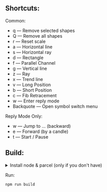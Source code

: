 ## Shortcuts:

Common:

- q — Remove selected shapes
- Q — Remove all shapes
- r — Reset scale
- a — Horizontal line
- s — Horizontal ray
- d — Rectangle
- f — Parallel Channel
- g — Vertical line
- z — Ray
- x — Trend line
- v — Long Position
- b — Short Position
- c — Fib Retracement
- w — Enter reply mode
- Backquote — Open symbol switch menu

Reply Mode Only:

- w — Jump to ... (backward)
- e — Forward (by a candle)
- t — Start / Pause

## Build:

<details>
  <summary>Install node & parcel (only if you don't have)</summary>

[nodejs.org](https://nodejs.org/)

```bash
sudo npm i -g parcel
```

</details>

Run:

```bash
npm run build
```
